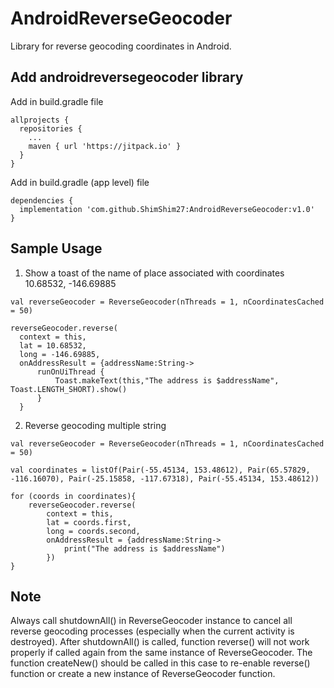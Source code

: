 # AndroidReverseGeocoder
Library for reverse geocoding coordinates in Android. <br/>

## Add  androidreversegeocoder library
Add in build.gradle file
```
allprojects {
  repositories {
    ...
    maven { url 'https://jitpack.io' }
  }
}
```
Add in build.gradle (app level) file
```
dependencies {
  implementation 'com.github.ShimShim27:AndroidReverseGeocoder:v1.0'
}
```

## Sample Usage
1. Show a toast of the name of place associated with coordinates 10.68532, -146.69885
```
val reverseGeocoder = ReverseGeocoder(nThreads = 1, nCoordinatesCached = 50)

reverseGeocoder.reverse(
  context = this,
  lat = 10.68532,
  long = -146.69885,
  onAddressResult = {addressName:String->
      runOnUiThread {
          Toast.makeText(this,"The address is $addressName", Toast.LENGTH_SHORT).show()
      }
  }
```
2. Reverse geocoding multiple string

```
val reverseGeocoder = ReverseGeocoder(nThreads = 1, nCoordinatesCached = 50)
        
val coordinates = listOf(Pair(-55.45134, 153.48612), Pair(65.57829, -116.16070), Pair(-25.15858, -117.67318), Pair(-55.45134, 153.48612))

for (coords in coordinates){
    reverseGeocoder.reverse(
        context = this,
        lat = coords.first,
        long = coords.second,
        onAddressResult = {addressName:String->
            print("The address is $addressName")
        })
}
```

## Note
Always call shutdownAll() in ReverseGeocoder instance to cancel all reverse geocoding processes (especially when the current activity is destroyed). 
After shutdownAll() is called, function reverse() will not work properly if called again from the same instance of ReverseGeocoder. 
The function createNew() should be called in this case to re-enable reverse() function or create a new instance of ReverseGeocoder function.

